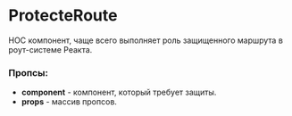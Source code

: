 # ProtecteRoute
HOC компонент, чаще всего выполняет роль защищенного маршрута в роут-системе Реакта.

### Пропсы:
- **component** - компонент, который требует защиты.
- **props** - массив пропсов.
